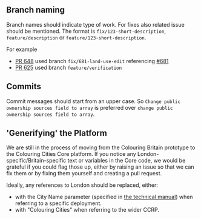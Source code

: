 ## Branch naming
Branch names should indicate type of work. For fixes also related issue should be mentioned.
The format is `fix/123-short-description`, `feature/description` or `feature/123-short-description`.

For example
* [PR 648](https://github.com/colouring-cities/colouring-core/pull/684) used branch `fix/681-land-use-edit` referencing [#681](https://github.com/colouring-cities/colouring-core/issues/681)
* [PR 625](https://github.com/colouring-cities/colouring-core/pull/625) used branch `feature/verification`

## Commits
Commit messages should start from an upper case. So `Change public ownership sources field to array` is preferred over `change public ownership sources field to array`.

## 'Generifying' the Platform
We are still in the process of moving from the Colouring Britain prototype to the Colouring Cities Core platform. If you notice any London-specific/Britain-specific text or variables in the Core code, we would be grateful if you could flag those up, either by raising an issue so that we can fix them or by fixing them yourself and creating a pull request. 

Ideally, any references to London should be replaced, either:
- with the City Name parameter (specified in [the technical manual](https://github.com/colouring-cities/ccrp-technical-manual/wiki/Configuring-the-Colouring-Cities-Core-Platform)) when referring to a specific deployment.
- with "Colouring Cities" when referring to the wider CCRP.
